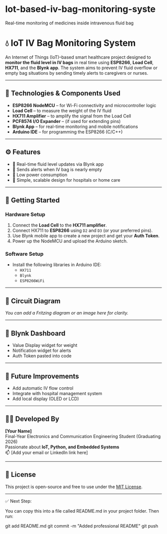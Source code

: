 # Iot-based-iv-bag-monitoring-syste
Real-time monitoring of medicines inside intravenous fluid bag 
# 💧 IoT IV Bag Monitoring System

An Internet of Things (IoT)–based smart healthcare project designed to **monitor the fluid level in IV bags** in real time using **ESP8266**, **Load Cell**, **HX711**, and the **Blynk app**. The system aims to prevent IV fluid overflow or empty bag situations by sending timely alerts to caregivers or nurses.

---

## 🔧 Technologies & Components Used

- **ESP8266 NodeMCU** – for Wi-Fi connectivity and microcontroller logic
- **Load Cell** – to measure the weight of the IV fluid
- **HX711 Amplifier** – to amplify the signal from the Load Cell
- **PCF8574 I/O Expander** – (if used for extending pins)
- **Blynk App** – for real-time monitoring and mobile notifications
- **Arduino IDE** – for programming the ESP8266 (C/C++)

---

## ⚙️ Features

- 📶 Real-time fluid level updates via Blynk app  
- 🔔 Sends alerts when IV bag is nearly empty  
- 🔋 Low power consumption  
- 🧠 Simple, scalable design for hospitals or home care

---

## 🚀 Getting Started

### Hardware Setup
1. Connect the **Load Cell** to the **HX711 amplifier**.
2. Connect HX711 to **ESP8266** using `D2` and `D3` (or your preferred pins).
3. Use Blynk mobile app to create a new project and get your **Auth Token**.
4. Power up the NodeMCU and upload the Arduino sketch.

### Software Setup
- Install the following libraries in Arduino IDE:
  - `HX711`
  - `Blynk`
  - `ESP8266WiFi`

---

## 🔌 Circuit Diagram

*You can add a Fritzing diagram or an image here for clarity.*

---

## 📲 Blynk Dashboard
- Value Display widget for weight
- Notification widget for alerts
- Auth Token pasted into code

---

## 🧠 Future Improvements
- Add automatic IV flow control
- Integrate with hospital management system
- Add local display (OLED or LCD)

---

## 👨‍💻 Developed By

**[Your Name]**  
Final-Year Electronics and Communication Engineering Student (Graduating 2026)  
Passionate about **IoT, Python, and Embedded Systems**  
📫 [Add your email or LinkedIn link here]

---

## 📌 License

This project is open-source and free to use under the [MIT License](LICENSE).


---

✅ Next Step:

You can copy this into a file called README.md in your project folder. Then run:

git add README.md
git commit -m "Added professional README"
git push
